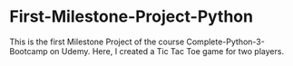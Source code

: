 # First-Milestone-Project-Python
This is the first Milestone Project of the course Complete-Python-3-Bootcamp on Udemy.
Here, I created a Tic Tac Toe game for two players.
